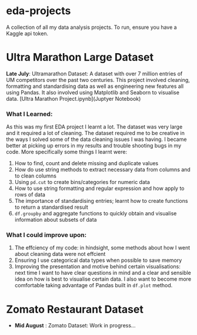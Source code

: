 # eda-projects

A collection of all my data analysis projects. To run, ensure you have a Kaggle api token.
# Ultra Marathon Large Dataset
**Late July**: Ultramarathon Dataset: A dataset with over 7 million entries of UM competitors over the past two centuries. This project involved cleaning, formatting and standardising data as well as engineering new features all using Pandas. It also involved using Matplotlib and Seaborn to visualise data. [Ultra Marathon Project.ipynb](Juptyer Notebook)
### What I Learned: 
As this was my first EDA project I learnt a lot. The dataset was very large and it required a lot of cleaning. The dataset required me to be creative in the ways I solved some of the data cleaning issues I was having. I became better at picking up errors in my results and trouble shooting bugs in my code. More specifically some things I learnt were: 
  1. How to find, count and delete missing and duplicate values
  2. How do use string methods to extract necessary data from columns and to clean columns
  3. Using `pd.cut` to create bins/categories for numeric data
  4. How to use string formatting and regular expression and how apply to rows of data
  5. The importance of standardising entries; learnt how to create functions to return a standardised result
  6. `df.groupby` and aggregate functions to quickly obtain and visualise information about subsets of data
### What I could improve upon: 
  1. The effciency of my code: in hindsight, some methods about how I went about cleaning data were not effcient
  2. Ensuring I use categorical data types when possible to save memory
  3. Improving the presentation and motive behind certain visualisations: next time I want to have clear questions in mind and a clear and sensible idea on how is best to visualise certain data. I also want to become more comfortable taking advantage of Pandas built in `df.plot` method.
# Zomato Restaurant Dataset
- **Mid August** : Zomato Dataset: Work in progress...
